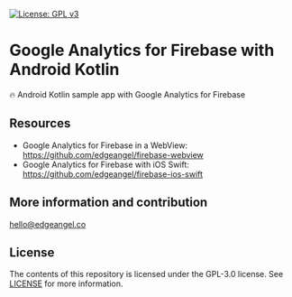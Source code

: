[![License: GPL v3](https://img.shields.io/badge/License-GPLv3-blue.svg)](https://www.gnu.org/licenses/gpl-3.0)

# Google Analytics for Firebase with Android Kotlin
🔥 Android Kotlin sample app with Google Analytics for Firebase

## Resources
* Google Analytics for Firebase in a WebView: https://github.com/edgeangel/firebase-webview
* Google Analytics for Firebase with iOS Swift: https://github.com/edgeangel/firebase-ios-swift

## More information and contribution
hello@edgeangel.co

## License
The contents of this repository is licensed under the GPL-3.0 license. See [LICENSE](LICENSE) for more information.